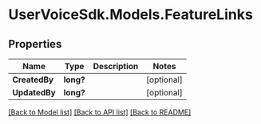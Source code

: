 # UserVoiceSdk.Models.FeatureLinks
## Properties

Name | Type | Description | Notes
------------ | ------------- | ------------- | -------------
**CreatedBy** | **long?** |  | [optional] 
**UpdatedBy** | **long?** |  | [optional] 

[[Back to Model list]](../README.md#documentation-for-models) [[Back to API list]](../README.md#documentation-for-api-endpoints) [[Back to README]](../README.md)

